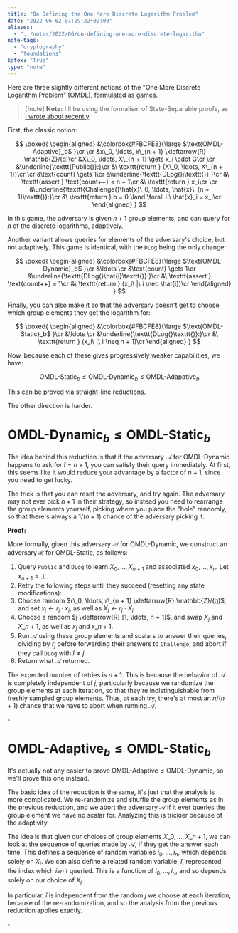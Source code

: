 ```yaml
---
title: "On Defining the One More Discrete Logarithm Problem"
date: "2022-06-02 07:29:22+02:00"
aliases:
  - "../notes/2022/06/on-defining-one-more-discrete-logarithm"
note-tags:
  - "cryptography"
  - "foundations"
katex: "True"
type: "note"
---
```


Here are three slightly different notions of the "One More Discrete Logarithm Problem" (OMDL), formulated as games.
<!--more-->

> [!note] **Note:**
> I'll be using the formalism of State-Separable proofs,
> as [I wrote about recently](/posts/2022/05/state-separable-proofs-for-the-curious-cryptographer/).

First, the classic notion:

$$
\boxed{
\begin{aligned}
&\colorbox{#FBCFE8}{\large
$\text{OMDL-Adaptive}_b$
}\cr
\cr
&x\_0, \ldots, x\_{n + 1} \xleftarrow{R} \mathbb{Z}/(q)\cr
&X\_0, \ldots, X\_{n + 1} \gets x_i \cdot G\cr
\cr
&\underline{\texttt{Public()}:}\cr
&\ \texttt{return } (X\_0, \ldots, X\_{n + 1})\cr
\cr
&\text{count} \gets 1\cr
&\underline{\texttt{DLog(}i\texttt{)}:}\cr
&\ \texttt{assert } \text{count++} < n + 1\cr
&\ \texttt{return } x_i\cr
\cr
&\underline{\texttt{Challenge(}\hat{x}\_0, \ldots, \hat{x}\_{n + 1}\texttt{)}:}\cr
&\ \texttt{return } b = 0 \land \forall i.\ \hat{x}_i = x_i\cr
\end{aligned}
}
$$

In this game, the adversary is given $n + 1$ group elements,
and can query for $n$ of the discrete logarithms, adaptively.

Another variant allows queries for elements of the adversary's
choice, but not adaptively. This game is identical,
with the $\texttt{DLog}$ being the only change:

$$
\boxed{
\begin{aligned}
&\colorbox{#FBCFE8}{\large
$\text{OMDL-Dynamic}_b$
}\cr
&\ldots
\cr
&\text{count} \gets 1\cr
&\underline{\texttt{DLog(}\hat{i}\texttt{)}:}\cr
&\ \texttt{assert } \text{count++} = 1\cr
&\ \texttt{return } (x_i\ |\ i \neq \hat{i})\cr
\end{aligned}
}
$$

Finally, you can also make it so that the adversary doesn't
get to choose which group elements they get the logarithm
for:

$$
\boxed{
\begin{aligned}
&\colorbox{#FBCFE8}{\large
$\text{OMDL-Static}_b$
}\cr
&\ldots
\cr
&\underline{\texttt{DLog(}\texttt{)}:}\cr
&\ \texttt{return } (x_i\ |\ i \neq n + 1)\cr
\end{aligned}
}
$$

Now, because each of these gives progressively weaker
capabilities, we have:

$$
\text{OMDL-Static}_b \leq \text{OMDL-Dynamic}_b \leq \text{OMDL-Adapative}_b
$$

This can be proved via straight-line reductions.

The other direction is harder.

# $\text{OMDL-Dynamic}_b \leq \text{OMDL-Static}_b$

The idea behind this reduction is that if the adversary
$\mathcal{A}$ for $\text{OMDL-Dynamic}$ happens to ask
for $\hat{i} = n + 1$, you can satisfy their query immediately.
At first, this seems like it would reduce your advantage by
a factor of $n + 1$, since you need to get lucky.

The trick is that you can reset the adversary, and try again.
The adversary may not ever pick $n + 1$ in their strategy,
so instead you need to rearrange the group elements yourself,
picking where you place the "hole" randomly, so that there's
always a $1 / (n + 1)$ chance of the adversary picking it.

**Proof:**

More formally, given this adversary $\mathcal{A}$ for $\text{OMDL-Dynamic}$, we construct an adversary $\mathcal{B}$ for
$\text{OMDL-Static}$, as follows:

1. Query $\texttt{Public}$ and $\texttt{DLog}$ to learn $X_0, \ldots, X_{n + 1}$ and associated $x_0, \ldots, x_n$. Let $x_{n + 1} = \bot$.
2. Retry the following steps until they succeed (resetting any state modifications):
3. Choose random $r\_0, \ldots, r\_{n + 1} \xleftarrow{R} \mathbb{Z}/(q)$, and set $x_j \gets r_j \cdot x_j$, as well as $X_j \gets r_j \cdot X_j$.
4. Choose a random $j \xleftarrow{R} [1, \ldots, n + 1]$, and swap $X_j$ and $X\_{n + 1}$, as well as $x_j$ and $x\_{n + 1}$.
5. Run $\mathcal{A}$ using these group elements and scalars to answer their queries,
dividing by $r_j$ before forwarding their answers to $\texttt{Challenge}$, and abort if they call $\texttt{DLog}$ with $\hat{i} \neq j$.
6. Return what $\mathcal{A}$ returned.

The expected number of retries is $n + 1$. This is because the
behavior of $\mathcal{A}$ is completely independent
of $j$, particularly because we randomize the group elements
at each iteration, so that they're indistinguishable from
freshly sampled group elements. Thus, at each try,
there's at most an $n / (n + 1)$ chance that we have to abort
when running $\mathcal{A}$.

$\square$

# $\text{OMDL-Adaptive}_b \leq \text{OMDL-Static}_b$

It's actually not any easier to prove $\text{OMDL-Adaptive} \leq \text{OMDL-Dynamic}$,
so we'll prove this one instead.

The basic idea of the reduction is the same, it's just that the analysis is
more complicated. We re-randomize and shuffle the group elements as in the previous
reduction, and we abort the adversary $\mathcal{A}$ if it ever queries the group
element we have no scalar for. Analyzing this is trickier because of the adaptivity.

The idea is that given our choices of group elements $X\_0, \ldots, X\_{n + 1}$,
we can look at the sequence of queries made by $\mathcal{A}$, if they get
the answer each time. This defines a sequence of random variables $i_0, \ldots, i_n$,
which depends solely on $X_i$. We can also define a related random variable,
$\hat{i}$, represented the index which *isn't* queried. This is a function of $i_0, \ldots, i_n$,
and so depends solely on our choice of $X_i$.

In particular, $\hat{i}$ is independent from the random $j$ we choose at each iteration,
because of the re-randomization, and so the analysis from the previous reduction
applies exactly.

$\square$